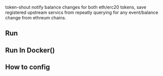 token-shout notify balance changes for both eth/erc20 tokens, save registered upstream servics 
from repeatly querying for any event/balance change from ethreum chains.

## Run

## Run In Docker()


## How to config





